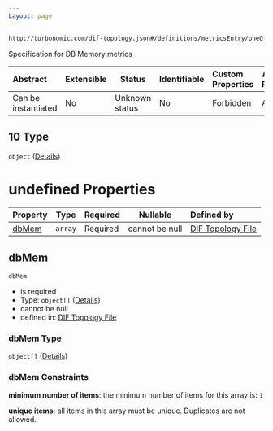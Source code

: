 ```yaml
---
Layout: page
---
```

```txt
http://turbonomic.com/dif-topology.json#/definitions/metricsEntry/oneOf/10
```

Specification for DB Memory metrics


| Abstract            | Extensible | Status         | Identifiable | Custom Properties | Additional Properties | Access Restrictions | Defined In                                                                                   |
| :------------------ | ---------- | -------------- | ------------ | :---------------- | --------------------- | ------------------- | -------------------------------------------------------------------------------------------- |
| Can be instantiated | No         | Unknown status | No           | Forbidden         | Allowed               | none                | [dif-total-schema.schema.json\*](../out/dif-total-schema.schema.json "open original schema") |

## 10 Type

`object` ([Details](dif-total-schema-definitions-_dbmem.md))

# undefined Properties

| Property        | Type    | Required | Nullable       | Defined by                                                                                                                                                        |
| :-------------- | ------- | -------- | -------------- | :---------------------------------------------------------------------------------------------------------------------------------------------------------------- |
| [dbMem](#dbMem) | `array` | Required | cannot be null | [DIF Topology File](dif-total-schema-definitions-_dbmem-properties-dbmem.md "http&#x3A;//turbonomic.com/dif-topology.json#/definitions/\_dbMem/properties/dbMem") |

## dbMem




`dbMem`

-   is required
-   Type: `object[]` ([Details](dif-total-schema-definitions-metricvalue.md))
-   cannot be null
-   defined in: [DIF Topology File](dif-total-schema-definitions-_dbmem-properties-dbmem.md "http&#x3A;//turbonomic.com/dif-topology.json#/definitions/\_dbMem/properties/dbMem")

### dbMem Type

`object[]` ([Details](dif-total-schema-definitions-metricvalue.md))

### dbMem Constraints

**minimum number of items**: the minimum number of items for this array is: `1`

**unique items**: all items in this array must be unique. Duplicates are not allowed.
